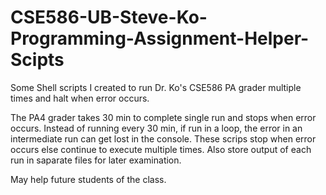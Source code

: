 # CSE586-UB-Steve-Ko-Programming-Assignment-Helper-Scipts
Some Shell scripts I created to run Dr. Ko's CSE586 PA grader multiple times and halt when error occurs. 

The PA4 grader takes 30 min to complete single run and stops when error occurs. Instead of running every 30 min, if run in a loop, the error in an intermediate run can get lost in the console. These scrips stop when error occurs else continue to execute multiple times. Also store output of each run in saparate files for later examination. 

May help future students of the class.
